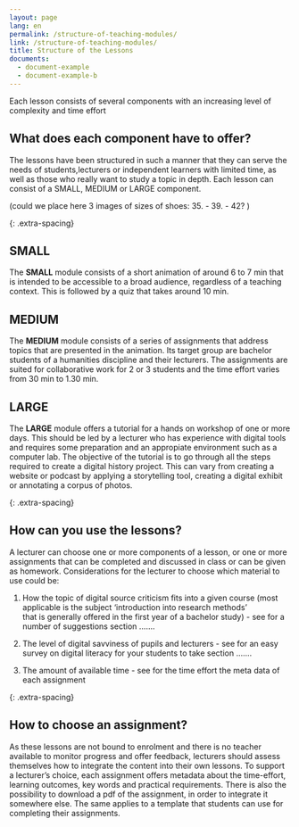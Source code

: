 ```yaml
---
layout: page
lang: en
permalink: /structure-of-teaching-modules/
link: /structure-of-teaching-modules/
title: Structure of the Lessons
documents:
  - document-example
  - document-example-b
---
```


Each lesson consists of several components with an increasing level of complexity and time effort   

<!-- more -->

## What does each component have to offer?

The lessons have been structured in such a manner that they can serve the needs of students,lecturers or independent learners with limited time, as well as those who really want to study a topic in depth. Each lesson can consist of a SMALL, MEDIUM or LARGE component.

(could we place here 3 images of sizes of shoes: 35.  -    39.   -   42? )


{: .extra-spacing}
## SMALL   
The **SMALL** module consists of a short animation of around 6 to 7 min that is intended to be accessible to a broad audience, regardless of a teaching context. This is followed by a quiz that takes around 10 min.

## MEDIUM  
The **MEDIUM** module consists of a series of assignments that address topics that are presented in the animation. Its target group are bachelor students of a humanities discipline and their lecturers. The assignments are suited for collaborative work for 2 or 3 students and the time effort varies from 30 min to 1.30 min.

## LARGE
The **LARGE** module offers a tutorial for a hands on workshop of one or more days. This should be led by a lecturer who has experience with digital tools and requires some preparation and an appropiate environment such as a computer lab.
The objective of the tutorial is to go through all the steps required to create a digital history project. This can vary from creating a  website or podcast by applying a storytelling tool, creating a digital exhibit or annotating a corpus of photos.

{: .extra-spacing}
## How can you use the lessons?

A lecturer can choose one or more components of a lesson, or one or more assignments that can be completed and discussed in class or can be given as homework. Considerations for the lecturer to choose which material to use could be:  

1. How the topic of digital source criticism fits into a given course (most applicable is the subject ‘introduction into research methods’   
that is generally offered in the first year of a bachelor study) - see for a number of suggestions section .......

2. The level of digital savviness of pupils and lecturers - see for an easy survey on digital literacy for your students to take section .......

3. The amount of available time - see for the time effort the meta data of each assignment

{: .extra-spacing}
## How to choose an assignment?

As these lessons are not bound to enrolment and there is no teacher available to monitor progress and offer feedback, lecturers should assess themselves how to integrate the content into their own lessons. To support a lecturer’s choice, each assignment offers metadata about the time-effort, learning outcomes, key words and practical requirements. There is also the possibility to download a pdf of the assignment, in order to integrate it somewhere else. The same applies to a template that students can use for completing their assignments.
